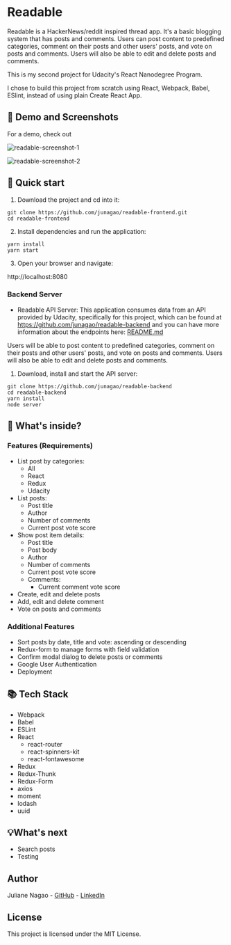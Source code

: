 # Readable

Readable is a HackerNews/reddit inspired thread app. It's a basic blogging system that has posts and comments. Users can post content to predefined categories, comment on their posts and other users' posts, and vote on posts and comments. Users will also be able to edit and delete posts and comments.

This is my second project for Udacity's React Nanodegree Program.

I chose to build this project from scratch using React, Webpack, Babel, ESlint, instead of using plain Create React App.

## 👀 Demo and Screenshots

For a demo, check out 

![readable-screenshot-1](./src/assets/images/readable-screenshot-1.png)

![readable-screenshot-2](./src/assets/images/readable-screenshot-2.png)

## 🚀 Quick start

1. Download the project and cd into it:

```
git clone https://github.com/junagao/readable-frontend.git
cd readable-frontend
```

2. Install dependencies and run the application:

```
yarn install
yarn start
```

3. Open your browser and navigate:

  http://localhost:8080

### Backend Server

* Readable API Server: This application consumes data from an API provided by Udacity, specifically for this project, which can be found at https://github.com/junagao/readable-backend and you can have more information about the endpoints here: [README.md](https://github.com/junagao/readable-backend/tree/master/api-server)

Users will be able to post content to predefined categories, comment on their posts and other users' posts, and vote on posts and comments. Users will also be able to edit and delete posts and comments.

1. Download, install and start the API server:

```
git clone https://github.com/junagao/readable-backend
cd readable-backend
yarn install
node server
```

## 🧐 What's inside?

### Features (Requirements)

* List post by categories:
  * All
  * React
  * Redux
  * Udacity
* List posts:
  * Post title
  * Author
  * Number of comments
  * Current post vote score
* Show post item details:
  * Post title
  * Post body
  * Author
  * Number of comments
  * Current post vote score
  * Comments:
    * Current comment vote score
* Create, edit and delete posts
* Add, edit and delete comment
* Vote on posts and comments


### Additional Features

* Sort posts by date, title and vote: ascending or descending
* Redux-form to manage forms with field validation
* Confirm modal dialog to delete posts or comments
* Google User Authentication
* Deployment

## 📚 Tech Stack

* Webpack
* Babel
* ESLint
* React
  * react-router
  * react-spinners-kit
  * react-fontawesome
* Redux
* Redux-Thunk
* Redux-Form
* axios
* moment
* lodash
* uuid

## 💡What's next

* Search posts
* Testing

## Author

Juliane Nagao - [GitHub](https://github.com/junagao) - [LinkedIn](https://www.linkedin.com/in/junagao/)

## License

This project is licensed under the MIT License.